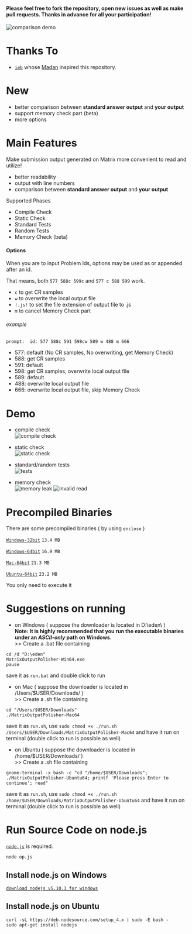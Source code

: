 #### Please feel free to fork the repository, open new issues as well as make pull requests. Thanks in advance for all your participation!

![comparison demo](http://7xrahq.com1.z0.glb.clouddn.com/matrix-output-polisher-demo-comparison.png)

# Thanks To
- [``ieb``](https://github.com/iebb/Maban) whose [Madan](https://github.com/iebb/Maban) inspired this repository.

# New
- better comparison between **standard answer output** and **your output**
- support memory check part (beta)
- more options


# Main Features
Make submission output generated on Matrix more convenient to read and utilize!

- better readability
- output with line numbers
- comparison between **standard answer output** and **your output**

Supported Phases

- Compile Check
- Static Check
- Standard Tests
- Random Tests
- Memory Check (beta)

#### Options

When you are to input Problem Ids, options may be used as or appended after an id.

That means, both ``577 588c 599c`` and ``577 c 588 599`` work.

- ``c`` to get CR samples
- ``w`` to overwrite the local output file
- ``!.js!`` to set the file extension of output file to .js
- ``m`` to cancel Memory Check part

###### example

``prompt:  id: 577 588c 591 598cw 589 w 488 m 666``

- 577: default (No CR samples, No overwriting, get Memory Check)
- 588: get CR samples
- 591: default
- 598: get CR samples, overwrite local output file
- 589: default
- 488: overwrite local output file
- 666: overwrite local output file, skip Memory Check

# Demo
- compile check  
![compile check](http://7xrahq.com1.z0.glb.clouddn.com/matrix-output-polisher-demo-compilation-falied.png)

- static check  
![static check](http://7xrahq.com1.z0.glb.clouddn.com/matrix-output-polisher-demo-static-check.png)

- standard/random tests  
![tests](http://7xrahq.com1.z0.glb.clouddn.com/matrix-output-polisher-demo-comparison2.png)

- memory check  
![memory leak](http://7xrahq.com1.z0.glb.clouddn.com/matrix-output-polisher-demo-memory-leak.png)
![invalid read](http://7xrahq.com1.z0.glb.clouddn.com/matrix-output-polisher-demo-invalid-read.png)

# Precompiled Binaries

There are some precompiled binaries ( by using ``enclose`` )

[``Windows-32bit``](https://github.com/Mensu/matrix-output-polisher/releases/download/v0.3.2-alpha/MatrixOutputPolisher-Win32.exe)
``13.4 MB``

[``Windows-64bit``](https://github.com/Mensu/matrix-output-polisher/releases/download/v0.3.2-alpha/MatrixOutputPolisher-Win64.exe)
``16.9 MB``

[``Mac-64bit``](https://github.com/Mensu/matrix-output-polisher/releases/download/v0.3.2-alpha/MatrixOutputPolisher-Mac64)
``21.3 MB``

[``Ubuntu-64bit``](https://github.com/Mensu/matrix-output-polisher/releases/download/v0.3.2-alpha/MatrixOutputPolisher-Ubuntu64)
``23.2 MB``

You only need to execute it

# Suggestions on running

- on Windows ( suppose the downloader is located in D:\eden\ )  
 **Note: It is highly recommended that you run the executable binaries under an *ASCII-only* path on Windows.**  
\>\> Create a .bat file containing
 
~~~
cd /d "D:\eden"
MatrixOutputPolisher-Win64.exe
pause
~~~
save it as ``run.bat`` and double click to run

- on Mac ( suppose the downloader is located in /Users/$USER/Downloads/ )  
\>\> Create a .sh file containing

~~~
cd "/Users/$USER/Downloads"
./MatrixOutputPolisher-Mac64
~~~
save it as ``run.sh``, use ``sudo chmod +x ./run.sh /Users/$USER/Downloads/MatrixOutputPolisher-Mac64`` and have it run on terminal (double click to run is possible as well)  

- on Ubuntu ( suppose the downloader is located in /home/$USER/Downloads/ )  
\>\> Create a .sh file containing

~~~
gnome-terminal -x bash -c "cd "/home/$USER/Downloads"; ./MatrixOutputPolisher-Ubuntu64; printf 'Please press Enter to continue'; read"
~~~
save it as ``run.sh``, use ``sudo chmod +x ./run.sh /home/$USER/Downloads/MatrixOutputPolisher-Ubuntu64`` and have it run on terminal (double click to run is possible as well)  

# Run Source Code on node.js

[``node.js``](https://nodejs.org/en/) is required.

~~~
node op.js
~~~

## Install node.js on Windows

[``download nodejs v5.10.1 for windows``](https://nodejs.org/dist/v5.10.1/node-v5.10.1-x64.msi)

## Install node.js on Ubuntu

~~~
curl -sL https://deb.nodesource.com/setup_4.x | sudo -E bash -
sudo apt-get install nodejs
~~~

